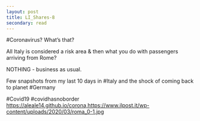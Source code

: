 ```yaml
---
layout: post
title: LI_Shares-8
secondary: read
---
```



#Coronavirus? What’s that?

All Italy is considered a risk area & then what you do with passengers arriving from Rome?

NOTHING - business as usual.

Few snapshots from my last 10 days in #Italy and the shock of coming back to planet #Germany

#Covid19 #covidhasnoborder 
https://aleale14.github.io/corona,https://www.ilpost.it/wp-content/uploads/2020/03/roma_0-1.jpg
